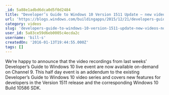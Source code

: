 ```yaml
---
_id: 5a88e1adbd6dca0d5f0d2484
title: "Developer’s Guide to Windows 10 Version 1511 Update – new videos now available on Channel 9"
url: 'https://blogs.windows.com/buildingapps/2015/12/21/developers-guide-to-windows-10-version-1511-update-new-videos-now-available-on-channel-9/'
category: videos
slug: 'developers-guide-to-windows-10-version-1511-update-new-videos-now-available-on-channel-9'
user_id: 5a83ce59d6eb0005c4ecda2c
username: 'bill-s'
createdOn: '2016-01-13T19:44:55.000Z'
tags: []
---
```


We’re happy to announce that the video recordings from last weeks’ Developer’s Guide to Windows 10 live event are now available on-demand on Channel 9. This half day event is an addendum to the existing Developer’s Guide to Windows 10 video series and covers new features for developers in the Version 1511 release and the corresponding Windows 10 Build 10586 SDK.
